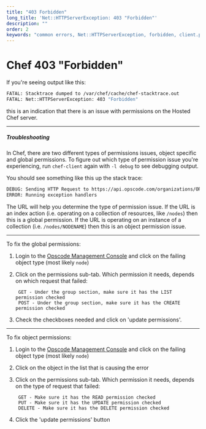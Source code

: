 ```yaml
---
title: "403 Forbidden"
long_title: 'Net::HTTPServerException: 403 "Forbidden"'
description: ""
order: 2
keywords: "common errors, Net::HTTPServerException, forbidden, client.pem not found"
---
```


# Chef 403 "Forbidden"

If you're seeing output like this:

```bash
FATAL: Stacktrace dumped to /var/chef/cache/chef-stacktrace.out
FATAL: Net::HTTPServerException: 403 "Forbidden"
```

this is an indication that there is an issue with permissions on the Hosted Chef server.

- - -

##### Troubleshooting

In Chef, there are two different types of permissions issues, object specific and global permissions. To figure out which type of permission issue you're experiencing, run `chef-client` again with `-l debug` to see debugging output.

You should see something like this up the stack trace:

```bash
DEBUG: Sending HTTP Request to https://api.opscode.com/organizations/ORGNAME/nodes
ERROR: Running exception handlers
```

The URL will help you determine the type of permission issue. If the URL is an index action (i.e. operating on a collection of resources, like `/nodes`) then this is a global permission. If the URL is operating on an instance of a collection (i.e. `/nodes/NODENAME`) then this is an object permission issue.

- - -
To fix the global permissions:

1. Login to the [Opscode Management Console](https://manage.opscode.com) and click on the failing object type (most likely `node`)

2. Click on the permissions sub-tab. Which permission it needs, depends on which request that failed:

        GET - Under the group section, make sure it has the LIST permission checked
        POST - Under the group section, make sure it has the CREATE permission checked

3. Check the checkboxes needed and click on 'update permissions'.

- - -

To fix object permissions:

1. Login to the [Opscode Management Console](https://manage.opscode.com) and click on the failing object type (most likely `node`)

2. Click on the object in the list that is causing the error

3. Click on the permissions sub-tab. Which permission it needs, depends on the type of request that failed:

        GET - Make sure it has the READ permission checked
        PUT - Make sure it has the UPDATE permission checked
        DELETE - Make sure it has the DELETE permission checked

4. Click the 'update permissions' button



